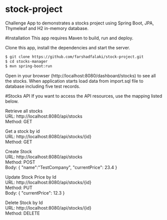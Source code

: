 # stock-project
Challenge App to demonstrates a stocks project using Spring Boot, JPA, Thymeleaf and H2 in-memory database.

#Installation
This app requires Maven to build, run and deploy.

Clone this app, install the dependencies and start the server.
```sh
$ git clone https://github.com/farshadfalaki/stock-project.git
$ cd stocks-manager
$ mvn spring-boot:run
```
Open in your browser (http://localhost:8080/dashboard/stocks) to see all the stocks.
When application starts load data from import.sql file to database including five test records.


#Stocks API
If you want to access the API resources, use the mapping listed below.

Retrieve all stocks  
URL: http://localhost:8080/api/stocks  
Method: GET  

Get a stock by id  
URL: http://localhost:8080/api/stocks/{id}  
Method: GET  

Create Stock  
URL: http://localhost:8080/api/stocks  
Method: POST  
Body: { "name":"TestCompany", "currentPrice": 23.4 }  

Update Stock Price by Id  
URL: http://localhost:8080/api/stocks/{id}  
Method: PUT  
Body: { "currentPrice": 12.3 }  


Delete Stock by Id  
URL: http://localhost:8080/api/stocks/{id}  
Method: DELETE
